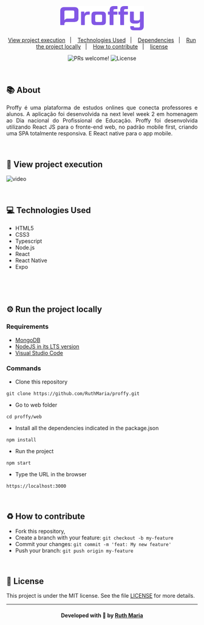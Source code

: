 <p align="center">
  <img  src=".github/logo.png"  width="220px">
</p>

<p align="center">
  <a href="#execution">View project execution</a>&nbsp;&nbsp;&nbsp;|&nbsp;&nbsp;&nbsp;  
  <a href="#technologies">Technologies Used</a>&nbsp;&nbsp;&nbsp;|&nbsp;&nbsp;&nbsp;
  <a href="#dependencies">Dependencies</a>&nbsp;&nbsp;&nbsp;|&nbsp;&nbsp;&nbsp;
  <a href="#run">Run the project locally</a>&nbsp;&nbsp;&nbsp;|&nbsp;&nbsp;&nbsp;
  <a href="#contribute">How to contribute</a>&nbsp;&nbsp;&nbsp;|&nbsp;&nbsp;&nbsp;
  <a href="#license">license</a>
</p>

<p align="center">
 <img src="https://img.shields.io/static/v1?label=PRs&message=welcome&color=7159c1&labelColor=000000" alt="PRs welcome!" />

  <img alt="License" src="https://img.shields.io/static/v1?label=license&message=MIT&color=7159c1&labelColor=000000">
</p>

<br>

## :books: About

<p align="justify">
Proffy é uma plataforma de estudos onlines que conecta professores e alunos. A aplicação foi desenvolvida na next level week 2 em homenagem ao Dia nacional do Profissional de Educação. Proffy foi desenvolvida utilizando React JS para o fronte-end web, no padrão mobile first, criando uma SPA totalmente responsiva. E React native para o app mobile.

</p>

<a id="execution"></a><br>

## :eyes: View project execution

![video]()

<a id="technologies"></a><br>

## :computer: Technologies Used
 * HTML5
 * CSS3
 * Typescript
 * Node.js
 * React
 * React Native
 * Expo

<a id="dependencies"></a><br>

<a id="run"></a><br>

## :gear: Run the project locally

### Requirements
- [MongoDB](https://www.mongodb.com/try/download/community)
- [NodeJS in its LTS version](https://nodejs.org/en/download/)
- [Visual Studio Code](https://code.visualstudio.com/download)

### Commands

- Clone this repository

```
git clone https://github.com/RuthMaria/proffy.git
```

- Go to web folder

```
cd proffy/web
```

- Install all the dependencies indicated in the package.json

```
npm install 
```

- Run the project

```
npm start
```

- Type the URL in the browser

```
https://localhost:3000
```

<a id="contribute"></a><br>

## :recycle: How to contribute

- Fork this repository,
- Create a branch with your feature: `git checkout -b my-feature`
- Commit your changes: `git commit -m 'feat: My new feature'`
- Push your branch: `git push origin my-feature`

<a id="license"></a><br>

## :memo: License

This project is under the MIT license. See the  file [LICENSE](LICENSE.md) for more details.

---

<h4 align="center">
    Developed with 💜 by <a href="https://www.linkedin.com/in/ruth-maria-9b256071/" target="_blank">Ruth Maria</a>
</h4>